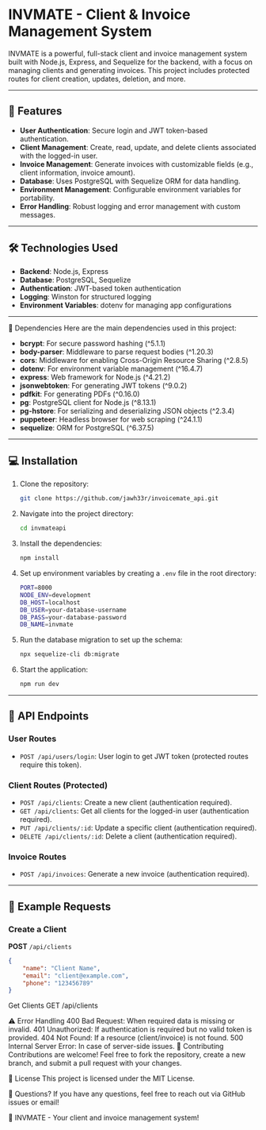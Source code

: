 # INVMATE - Client & Invoice Management System

INVMATE is a powerful, full-stack client and invoice management system built with Node.js, Express, and Sequelize for the backend, with a focus on managing clients and generating invoices. This project includes protected routes for client creation, updates, deletion, and more.

---

## 🚀 Features

- **User Authentication**: Secure login and JWT token-based authentication.
- **Client Management**: Create, read, update, and delete clients associated with the logged-in user.
- **Invoice Management**: Generate invoices with customizable fields (e.g., client information, invoice amount).
- **Database**: Uses PostgreSQL with Sequelize ORM for data handling.
- **Environment Management**: Configurable environment variables for portability.
- **Error Handling**: Robust logging and error management with custom messages.
  
---

## 🛠️ Technologies Used

- **Backend**: Node.js, Express
- **Database**: PostgreSQL, Sequelize
- **Authentication**: JWT-based token authentication
- **Logging**: Winston for structured logging
- **Environment Variables**: dotenv for managing app configurations

---
🧩 Dependencies
Here are the main dependencies used in this project:

- **bcrypt**: For secure password hashing (^5.1.1)
- **body-parser**: Middleware to parse request bodies (^1.20.3)
- **cors**: Middleware for enabling Cross-Origin Resource Sharing (^2.8.5)
- **dotenv**: For environment variable management (^16.4.7)
- **express**: Web framework for Node.js (^4.21.2)
- **jsonwebtoken**: For generating JWT tokens (^9.0.2)
- **pdfkit**: For generating PDFs (^0.16.0)
- **pg**: PostgreSQL client for Node.js (^8.13.1)
- **pg-hstore**: For serializing and deserializing JSON objects (^2.3.4)
- **puppeteer**: Headless browser for web scraping (^24.1.1)
- **sequelize**: ORM for PostgreSQL (^6.37.5)
---
## 💻 Installation

1. Clone the repository:
    ```bash
    git clone https://github.com/jawh33r/invoicemate_api.git
    ```

2. Navigate into the project directory:
    ```bash
    cd invmateapi
    ```

3. Install the dependencies:
    ```bash
    npm install
    ```

4. Set up environment variables by creating a `.env` file in the root directory:
    ```bash
    PORT=8000
    NODE_ENV=development
    DB_HOST=localhost
    DB_USER=your-database-username
    DB_PASS=your-database-password
    DB_NAME=invmate
    ```

5. Run the database migration to set up the schema:
    ```bash
    npx sequelize-cli db:migrate
    ```

6. Start the application:
    ```bash
    npm run dev
    ```

---

## 📡 API Endpoints

### **User Routes**

- `POST /api/users/login`: User login to get JWT token (protected routes require this token).
  
### **Client Routes (Protected)**

- `POST /api/clients`: Create a new client (authentication required).
- `GET /api/clients`: Get all clients for the logged-in user (authentication required).
- `PUT /api/clients/:id`: Update a specific client (authentication required).
- `DELETE /api/clients/:id`: Delete a client (authentication required).

### **Invoice Routes**

- `POST /api/invoices`: Generate a new invoice (authentication required).
  
---

## 📝 Example Requests

### **Create a Client**

**POST** `/api/clients`

```json
{
    "name": "Client Name",
    "email": "client@example.com",
    "phone": "123456789"
}
```
Get Clients
GET /api/clients

⚠️ Error Handling
400 Bad Request: When required data is missing or invalid.
401 Unauthorized: If authentication is required but no valid token is provided.
404 Not Found: If a resource (client/invoice) is not found.
500 Internal Server Error: In case of server-side issues.
🎉 Contributing
Contributions are welcome! Feel free to fork the repository, create a new branch, and submit a pull request with your changes.

📜 License
This project is licensed under the MIT License.

💬 Questions?
If you have any questions, feel free to reach out via GitHub issues or email!

🌟 INVMATE - Your client and invoice management system!
